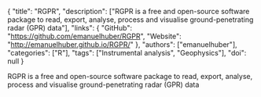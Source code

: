 {
  "title": "RGPR",
  "description": ["RGPR is a free and open-source software package to read, export, analyse, process and visualise ground-penetrating radar (GPR) data"],
  "links": {
    "GitHub": "https://github.com/emanuelhuber/RGPR",
    "Website": "http://emanuelhuber.github.io/RGPR/"
  },
  "authors": ["emanuelhuber"],
  "categories": ["R"],
  "tags": ["Instrumental analysis", "Geophysics"],
  "doi": null
}

<!-- Generated by csv2md.R – do not edit by hand -->

RGPR is a free and open-source software package to read, export, analyse, process and visualise ground-penetrating radar (GPR) data